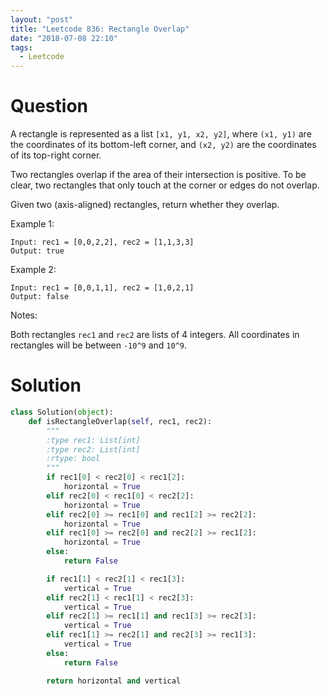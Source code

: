 ```yaml
---
layout: "post"
title: "Leetcode 836: Rectangle Overlap"
date: "2018-07-08 22:10"
tags:
  - Leetcode
---
```


# Question
A rectangle is represented as a list `[x1, y1, x2, y2]`, where `(x1, y1)` are the coordinates of its bottom-left corner, and `(x2, y2)` are the coordinates of its top-right corner.

Two rectangles overlap if the area of their intersection is positive.  To be clear, two rectangles that only touch at the corner or edges do not overlap.

Given two (axis-aligned) rectangles, return whether they overlap.

Example 1:

```
Input: rec1 = [0,0,2,2], rec2 = [1,1,3,3]
Output: true
```

Example 2:

```
Input: rec1 = [0,0,1,1], rec2 = [1,0,2,1]
Output: false
```

Notes:

Both rectangles `rec1` and `rec2` are lists of 4 integers.
All coordinates in rectangles will be between `-10^9` and `10^9`.

# Solution
```python
class Solution(object):
    def isRectangleOverlap(self, rec1, rec2):
        """
        :type rec1: List[int]
        :type rec2: List[int]
        :rtype: bool
        """
        if rec1[0] < rec2[0] < rec1[2]:
            horizontal = True
        elif rec2[0] < rec1[0] < rec2[2]:
            horizontal = True
        elif rec2[0] >= rec1[0] and rec1[2] >= rec2[2]:
            horizontal = True
        elif rec1[0] >= rec2[0] and rec2[2] >= rec1[2]:
            horizontal = True
        else:
            return False

        if rec1[1] < rec2[1] < rec1[3]:
            vertical = True
        elif rec2[1] < rec1[1] < rec2[3]:
            vertical = True
        elif rec2[1] >= rec1[1] and rec1[3] >= rec2[3]:
            vertical = True
        elif rec1[1] >= rec2[1] and rec2[3] >= rec1[3]:
            vertical = True
        else:
            return False

        return horizontal and vertical
```
